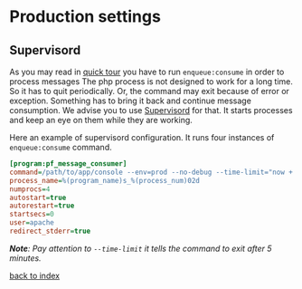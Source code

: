 # Production settings

## Supervisord

As you may read in [quick tour](quick_tour.md) you have to run `enqueue:consume` in order to process messages 
The php process is not designed to work for a long time. So it has to quit periodically.
Or, the command may exit because of error or exception. 
Something has to bring it back and continue message consumption.
We advise you to use [Supervisord](http://supervisord.org/) for that. 
It starts processes and keep an eye on them while they are working. 


Here an example of supervisord configuration.
It runs four instances of `enqueue:consume` command.

```ini
[program:pf_message_consumer]
command=/path/to/app/console --env=prod --no-debug --time-limit="now + 5 minutes" enqueue:consume
process_name=%(program_name)s_%(process_num)02d
numprocs=4
autostart=true
autorestart=true
startsecs=0
user=apache
redirect_stderr=true
```

_**Note**: Pay attention to `--time-limit` it tells the command to exit after 5 minutes._

[back to index](../index.md)